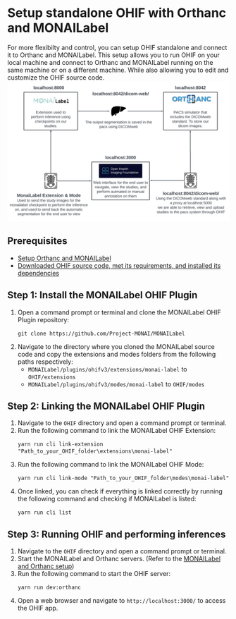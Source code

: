 # Setup standalone OHIF with Orthanc and MONAILabel

For more flexibilty and control, you can setup OHIF standalone and connect it to Orthanc and MONAILabel. This setup allows you to run OHIF on your local machine and connect to Orthanc and MONAILabel running on the same machine or on a different machine. While also allowing you to edit and customize the OHIF source code.
![connectivity](OHIF,MONAI,ORTHANC.png)

## Prerequisites
- [Setup Orthanc and MONAILabel](easy_setup.md)
- [Downloaded OHIF source code, met its requirements, and installed its dependencies](https://github.com/OHIF/Viewers?tab=readme-ov-file#requirements)

## Step 1: Install the MONAILabel OHIF Plugin
1. Open a command prompt or terminal and clone the MONAILabel OHIF Plugin repository:
    ```
    git clone https://github.com/Project-MONAI/MONAILabel
    ```
2. Navigate to the directory where you cloned the MONAILabel source code and copy the extensions and modes folders from the following paths respectively:
    - `MONAILabel/plugins/ohifv3/extensions/monai-label` to `OHIF/extensions`
    - `MONAILabel/plugins/ohifv3/modes/monai-label` to `OHIF/modes` 

## Step 2: Linking the MONAILabel OHIF Plugin
1. Navigate to the `OHIF` directory and open a command prompt or terminal.
2. Run the following command to link the MONAILabel OHIF Extension:
    ```
    yarn run cli link-extension "Path_to_your_OHIF_folder\extensions\monai-label"
    ```
3. Run the following command to link the MONAILabel OHIF Mode:
    ```
    yarn run cli link-mode "Path_to_your_OHIF_folder\modes\monai-label"
4. Once linked, you can check if everything is linked correctly by running the following command and checking if MONAILabel is listed:
    ```
    yarn run cli list
    ```

## Step 3: Running OHIF and performing inferences

1. Navigate to the `OHIF` directory and open a command prompt or terminal.
2. Start the MONAILabel and Orthanc servers. (Refer to the [MONAILabel and Orthanc setup](easy_setup.md))
2. Run the following command to start the OHIF server:
    ```
    yarn run dev:orthanc
    ```
3. Open a web browser and navigate to `http://localhost:3000/` to access the OHIF app.

